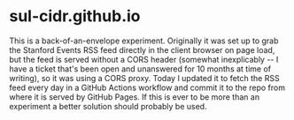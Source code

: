 # sul-cidr.github.io

This is a back-of-an-envelope experiment.  Originally it was set up to grab the Stanford Events RSS feed directly in the client browser on page load, but the feed is served without a CORS header (somewhat inexplicably -- I have a ticket that's been open and unanswered for 10 months at time of writing), so it was using a CORS proxy.  Today I updated it to fetch the RSS feed every day in a GitHub Actions workflow and commit it to the repo from where it is served by GitHub Pages.  If this is ever to be more than an experiment a better solution should probably be used.
